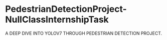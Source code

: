 # PedestrianDetectionProject-NullClassInternshipTask
A DEEP DIVE INTO YOLOV7 THROUGH PEDESTRIAN DETECTION PROJECT.
